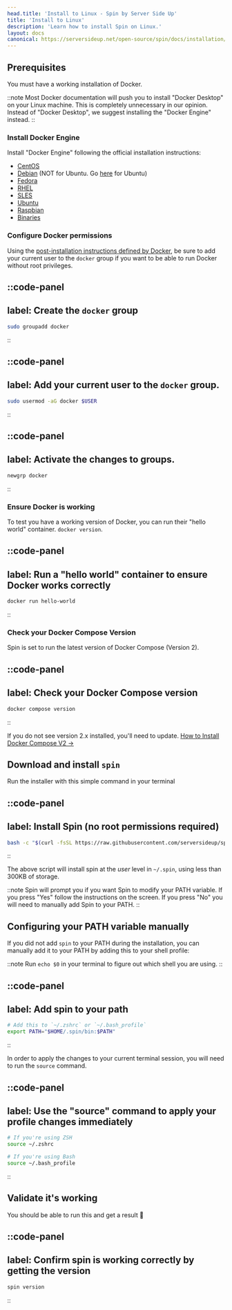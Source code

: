 ```yaml
---
head.title: 'Install to Linux - Spin by Server Side Up'
title: 'Install to Linux'
description: 'Learn how to install Spin on Linux.'
layout: docs
canonical: https://serversideup.net/open-source/spin/docs/installation/install-linux
---
```


## Prerequisites
You must have a working installation of Docker.

::note
Most Docker documentation will push you to install "Docker Desktop" on your Linux machine. This is completely unnecessary in our opinion. Instead of "Docker Desktop", we suggest installing the "Docker Engine" instead.
::

### Install Docker Engine

Install "Docker Engine" following the official installation instructions:
- [CentOS](https://docs.docker.com/engine/install/centos/)
- [Debian](https://docs.docker.com/engine/install/debian/) (NOT for Ubuntu. Go [here](https://docs.docker.com/engine/install/ubuntu/) for Ubuntu)
- [Fedora](https://docs.docker.com/engine/install/fedora/)
- [RHEL](https://docs.docker.com/engine/install/rhel/)
- [SLES](https://docs.docker.com/engine/install/sles/)
- [Ubuntu](https://docs.docker.com/engine/install/ubuntu/)
- [Raspbian](https://docs.docker.com/engine/install/raspberry-pi-os/)
- [Binaries](https://docs.docker.com/engine/install/binaries/)

### Configure Docker permissions
Using the [post-installation instructions defined by Docker](https://docs.docker.com/engine/install/linux-postinstall/), be sure to add your current user to the `docker` group if you want to be able to run Docker without root privileges.

::code-panel
---
label: Create the `docker` group
---
```bash
sudo groupadd docker
```
::

::code-panel
---
label: Add your current user to the `docker` group.
---
```bash
sudo usermod -aG docker $USER
```
::

::code-panel
---
label: Activate the changes to groups.
---
```bash
newgrp docker
```
::

### Ensure Docker is working
To test you have a working version of Docker, you can run their "hello world" container. `docker version`.

::code-panel
---
label: Run a "hello world" container to ensure Docker works correctly
---
```bash
docker run hello-world
```
::

### Check your Docker Compose Version
Spin is set to run the latest version of Docker Compose (Version 2).


::code-panel
---
label: Check your Docker Compose version
---
```bash
docker compose version
```
::

If you do not see version 2.x installed, you'll need to update. [ How to Install Docker Compose V2 →](https://docs.docker.com/compose/cli-command/#install-on-linux)


## Download and install `spin`
Run the installer with this simple command in your terminal

::code-panel
---
label: Install Spin (no root permissions required)
---
```bash
bash -c "$(curl -fsSL https://raw.githubusercontent.com/serversideup/spin/main/tools/install.sh)"
```
::

The above script will install spin at the _user_ level in `~/.spin`, using less than 300KB of storage.

::note
Spin will prompt you if you want Spin to modify your PATH variable. If you press "Yes" follow the instructions on the screen. If you press "No" you will need to manually add Spin to your PATH.
::


## Configuring your PATH variable manually
If you did not add `spin` to your PATH during the installation, you can manually add it to your PATH by adding this to your shell profile:

::note
Run `echo $0` in your terminal to figure out which shell you are using.
::

::code-panel
---
label: Add spin to your path
---
```bash
# Add this to `~/.zshrc` or `~/.bash_profile`
export PATH="$HOME/.spin/bin:$PATH"
```
::

In order to apply the changes to your current terminal session, you will need to run the `source` command.

::code-panel
---
label: Use the "source" command to apply your profile changes immediately
---
```bash
# If you're using ZSH
source ~/.zshrc

# If you're using Bash
source ~/.bash_profile
```
::

## Validate it's working
You should be able to run this and get a result 🥳

::code-panel
---
label: Confirm spin is working correctly by getting the version
---
```bash
spin version
```
::